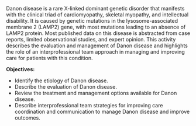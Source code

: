Danon disease is a rare X-linked dominant genetic disorder that manifests with the clinical triad of cardiomyopathy, skeletal myopathy, and intellectual disability. It is caused by genetic mutations in the lysosome-associated membrane 2 (LAMP2) gene, with most mutations leading to an absence of LAMP2 protein. Most published data on this disease is abstracted from case reports, limited observational studies, and expert opinion. This activity describes the evaluation and management of Danon disease and highlights the role of an interprofessional team approach in managing and improving care for patients with this condition.

**Objectives:**
- Identify the etiology of Danon disease.
- Describe the evaluation of Danon disease.
- Review the treatment and management options available for Danon disease.
- Describe interprofessional team strategies for improving care coordination and communication to manage Danon disease and improve outcomes.